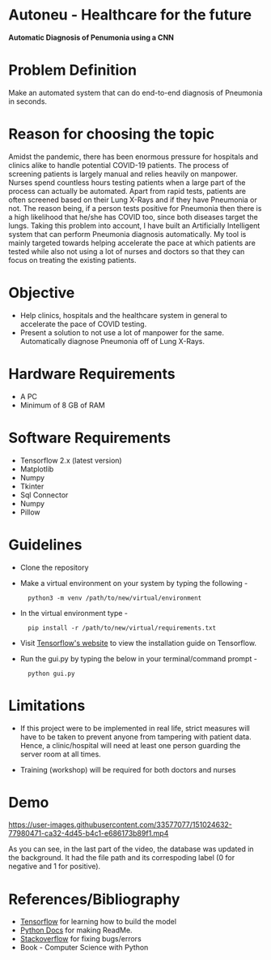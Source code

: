 # Autoneu - Healthcare for the future
**Automatic Diagnosis of Penumonia using a CNN**

# Problem Definition
Make an automated system that can do end-to-end diagnosis of Pneumonia in seconds. 


# Reason for choosing the topic
Amidst the pandemic, there has been enormous pressure for hospitals and clinics alike to handle potential COVID-19 patients. The process of screening patients is largely manual and relies heavily on manpower. Nurses spend countless hours testing patients when a large part of the process can actually be automated. Apart from rapid tests, patients are often screened based on their Lung X-Rays and if they have Pneumonia or not. The reason being, if a person tests positive for Pneumonia then there is a high likelihood that he/she has COVID too, since both diseases target the lungs. Taking this problem into account, I have built an Artificially Intelligent system that can perform Pneumonia diagnosis automatically. My tool is mainly targeted towards helping accelerate the pace at which patients are tested while also not using a lot of nurses and doctors so that they can focus on treating the existing patients. 

# Objective
- Help clinics, hospitals and the healthcare system in general to accelerate the pace of COVID testing.
- Present a solution to not use a lot of manpower for the same.
Automatically diagnose Pneumonia off of Lung X-Rays.

# Hardware Requirements
- A PC
- Minimum of 8 GB of RAM 

# Software Requirements
- Tensorflow 2.x (latest version)
- Matplotlib
- Numpy
- Tkinter
- Sql Connector
- Numpy
- Pillow

# Guidelines
- Clone the repository
- Make a virtual environment on your system by typing the following - 

        python3 -m venv /path/to/new/virtual/environment
        
- In the virtual environment type - 
    
        pip install -r /path/to/new/virtual/requirements.txt
- Visit [Tensorflow's website](https://www.tensorflow.org/install) to view the installation guide on Tensorflow. 
- Run the gui.py by typing the below in your terminal/command prompt - 

        python gui.py

# Limitations
- If this project were to be implemented in real life, strict measures will have to be taken to prevent anyone from tampering with patient data. Hence, a clinic/hospital will need at least one person guarding the server room at all times.

- Training (workshop) will be required for both doctors and nurses

# Demo 
https://user-images.githubusercontent.com/33577077/151024632-77980471-ca32-4d45-b4c1-e686173b89f1.mp4

As you can see, in the last part of the video, the database was updated in the background. It had the file path and its correspoding label (0 for negative and 1 for positive). 


# References/Bibliography
- [Tensorflow](tensorflow.org) for learning how to build the model
- [Python Docs](docs.python.org) for making ReadMe. 
- [Stackoverflow](Stackoverflow.com) for fixing bugs/errors
- Book - Computer Science with Python
